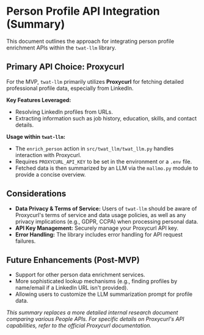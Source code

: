 # Person Profile API Integration (Summary)

This document outlines the approach for integrating person profile enrichment APIs within the `twat-llm` library.

## Primary API Choice: Proxycurl

For the MVP, `twat-llm` primarily utilizes **Proxycurl** for fetching detailed professional profile data, especially from LinkedIn.

**Key Features Leveraged:**
*   Resolving LinkedIn profiles from URLs.
*   Extracting information such as job history, education, skills, and contact details.

**Usage within `twat-llm`:**
*   The `enrich_person` action in `src/twat_llm/twat_llm.py` handles interaction with Proxycurl.
*   Requires `PROXYCURL_API_KEY` to be set in the environment or a `.env` file.
*   Fetched data is then summarized by an LLM via the `mallmo.py` module to provide a concise overview.

## Considerations
*   **Data Privacy & Terms of Service:** Users of `twat-llm` should be aware of Proxycurl's terms of service and data usage policies, as well as any privacy implications (e.g., GDPR, CCPA) when processing personal data.
*   **API Key Management:** Securely manage your Proxycurl API key.
*   **Error Handling:** The library includes error handling for API request failures.

## Future Enhancements (Post-MVP)
*   Support for other person data enrichment services.
*   More sophisticated lookup mechanisms (e.g., finding profiles by name/email if a LinkedIn URL isn't provided).
*   Allowing users to customize the LLM summarization prompt for profile data.

*This summary replaces a more detailed internal research document comparing various People APIs. For specific details on Proxycurl's API capabilities, refer to the official Proxycurl documentation.*
